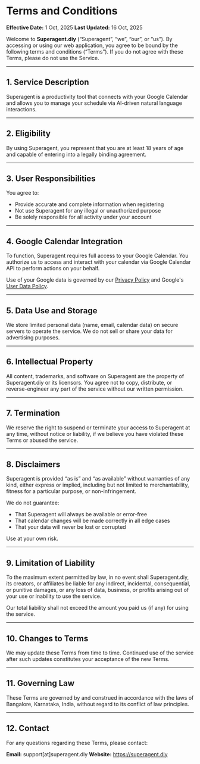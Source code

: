 # Terms and Conditions

**Effective Date:** 1 Oct, 2025
**Last Updated:** 16 Oct, 2025

Welcome to **Superagent.diy** (“Superagent”, “we”, “our”, or “us”). By accessing or using our web application, you agree to be bound by the following terms and conditions (“Terms”). If you do not agree with these Terms, please do not use the Service.

---

## 1. Service Description

Superagent is a productivity tool that connects with your Google Calendar and allows you to manage your schedule via AI-driven natural language interactions.

---

## 2. Eligibility

By using Superagent, you represent that you are at least 18 years of age and capable of entering into a legally binding agreement.

---

## 3. User Responsibilities

You agree to:

- Provide accurate and complete information when registering
- Not use Superagent for any illegal or unauthorized purpose
- Be solely responsible for all activity under your account

---

## 4. Google Calendar Integration

To function, Superagent requires full access to your Google Calendar. You authorize us to access and interact with your calendar via Google Calendar API to perform actions on your behalf.

Use of your Google data is governed by our [Privacy Policy](./privacy-policy.md) and Google's [User Data Policy](https://developers.google.com/terms/api-services-user-data-policy).

---

## 5. Data Use and Storage

We store limited personal data (name, email, calendar data) on secure servers to operate the service. We do not sell or share your data for advertising purposes.

---

## 6. Intellectual Property

All content, trademarks, and software on Superagent are the property of Superagent.diy or its licensors. You agree not to copy, distribute, or reverse-engineer any part of the service without our written permission.

---

## 7. Termination

We reserve the right to suspend or terminate your access to Superagent at any time, without notice or liability, if we believe you have violated these Terms or abused the service.

---

## 8. Disclaimers

Superagent is provided “as is” and “as available” without warranties of any kind, either express or implied, including but not limited to merchantability, fitness for a particular purpose, or non-infringement.

We do not guarantee:

- That Superagent will always be available or error-free  
- That calendar changes will be made correctly in all edge cases  
- That your data will never be lost or corrupted

Use at your own risk.

---

## 9. Limitation of Liability

To the maximum extent permitted by law, in no event shall Superagent.diy, its creators, or affiliates be liable for any indirect, incidental, consequential, or punitive damages, or any loss of data, business, or profits arising out of your use or inability to use the service.

Our total liability shall not exceed the amount you paid us (if any) for using the service.

---

## 10. Changes to Terms

We may update these Terms from time to time. Continued use of the service after such updates constitutes your acceptance of the new Terms.

---

## 11. Governing Law

These Terms are governed by and construed in accordance with the laws of Bangalore, Karnataka, India, without regard to its conflict of law principles.

---

## 12. Contact

For any questions regarding these Terms, please contact:

**Email:** support[at]superagent.diy
**Website:** https://superagent.diy
